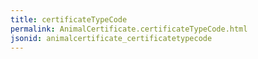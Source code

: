 ```yaml
---
title: certificateTypeCode
permalink: AnimalCertificate.certificateTypeCode.html
jsonid: animalcertificate_certificatetypecode
---
```

